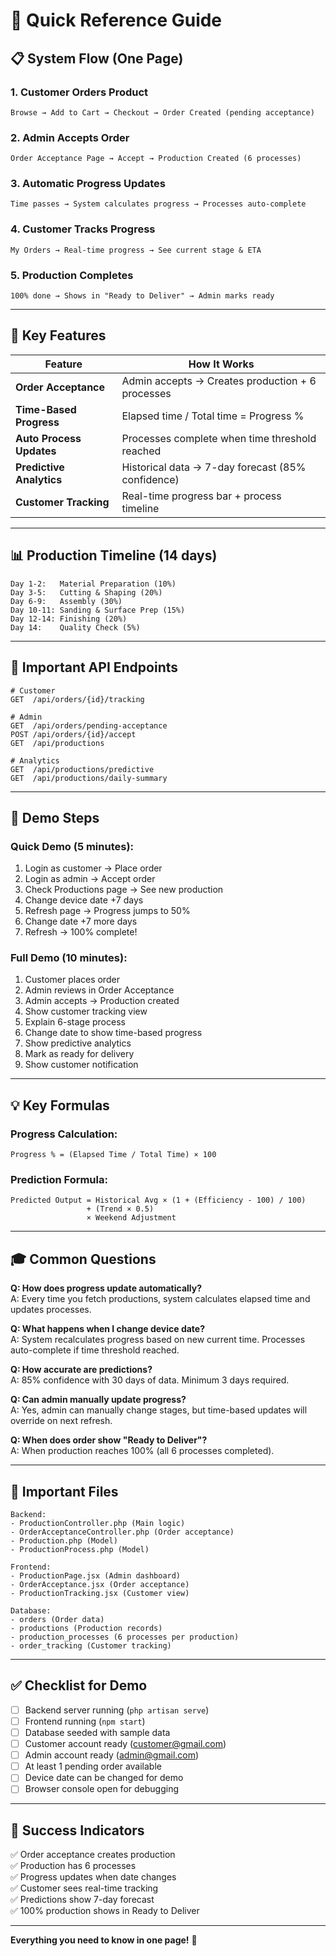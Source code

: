 # 🚀 Quick Reference Guide

## 📋 System Flow (One Page)

### **1. Customer Orders Product**
```
Browse → Add to Cart → Checkout → Order Created (pending acceptance)
```

### **2. Admin Accepts Order**
```
Order Acceptance Page → Accept → Production Created (6 processes)
```

### **3. Automatic Progress Updates**
```
Time passes → System calculates progress → Processes auto-complete
```

### **4. Customer Tracks Progress**
```
My Orders → Real-time progress → See current stage & ETA
```

### **5. Production Completes**
```
100% done → Shows in "Ready to Deliver" → Admin marks ready
```

---

## 🎯 Key Features

| Feature | How It Works |
|---------|-------------|
| **Order Acceptance** | Admin accepts → Creates production + 6 processes |
| **Time-Based Progress** | Elapsed time / Total time = Progress % |
| **Auto Process Updates** | Processes complete when time threshold reached |
| **Predictive Analytics** | Historical data → 7-day forecast (85% confidence) |
| **Customer Tracking** | Real-time progress bar + process timeline |

---

## 📊 Production Timeline (14 days)

```
Day 1-2:   Material Preparation (10%)
Day 3-5:   Cutting & Shaping (20%)
Day 6-9:   Assembly (30%)
Day 10-11: Sanding & Surface Prep (15%)
Day 12-14: Finishing (20%)
Day 14:    Quality Check (5%)
```

---

## 🔗 Important API Endpoints

```
# Customer
GET  /api/orders/{id}/tracking

# Admin
GET  /api/orders/pending-acceptance
POST /api/orders/{id}/accept
GET  /api/productions

# Analytics
GET  /api/productions/predictive
GET  /api/productions/daily-summary
```

---

## 🧪 Demo Steps

### **Quick Demo (5 minutes)**:
1. Login as customer → Place order
2. Login as admin → Accept order
3. Check Productions page → See new production
4. Change device date +7 days
5. Refresh page → Progress jumps to 50%
6. Change date +7 more days
7. Refresh → 100% complete!

### **Full Demo (10 minutes)**:
1. Customer places order
2. Admin reviews in Order Acceptance
3. Admin accepts → Production created
4. Show customer tracking view
5. Explain 6-stage process
6. Change date to show time-based progress
7. Show predictive analytics
8. Mark as ready for delivery
9. Show customer notification

---

## 💡 Key Formulas

### **Progress Calculation**:
```
Progress % = (Elapsed Time / Total Time) × 100
```

### **Prediction Formula**:
```
Predicted Output = Historical Avg × (1 + (Efficiency - 100) / 100)
                 + (Trend × 0.5)
                 × Weekend Adjustment
```

---

## 🎓 Common Questions

**Q: How does progress update automatically?**  
A: Every time you fetch productions, system calculates elapsed time and updates processes.

**Q: What happens when I change device date?**  
A: System recalculates progress based on new current time. Processes auto-complete if time threshold reached.

**Q: How accurate are predictions?**  
A: 85% confidence with 30 days of data. Minimum 3 days required.

**Q: Can admin manually update progress?**  
A: Yes, admin can manually change stages, but time-based updates will override on next refresh.

**Q: When does order show "Ready to Deliver"?**  
A: When production reaches 100% (all 6 processes completed).

---

## 📁 Important Files

```
Backend:
- ProductionController.php (Main logic)
- OrderAcceptanceController.php (Order acceptance)
- Production.php (Model)
- ProductionProcess.php (Model)

Frontend:
- ProductionPage.jsx (Admin dashboard)
- OrderAcceptance.jsx (Order acceptance)
- ProductionTracking.jsx (Customer view)

Database:
- orders (Order data)
- productions (Production records)
- production_processes (6 processes per production)
- order_tracking (Customer tracking)
```

---

## ✅ Checklist for Demo

- [ ] Backend server running (`php artisan serve`)
- [ ] Frontend running (`npm start`)
- [ ] Database seeded with sample data
- [ ] Customer account ready (customer@gmail.com)
- [ ] Admin account ready (admin@gmail.com)
- [ ] At least 1 pending order available
- [ ] Device date can be changed for demo
- [ ] Browser console open for debugging

---

## 🎯 Success Indicators

✅ Order acceptance creates production  
✅ Production has 6 processes  
✅ Progress updates when date changes  
✅ Customer sees real-time tracking  
✅ Predictions show 7-day forecast  
✅ 100% production shows in Ready to Deliver  

---

**Everything you need to know in one page!** 🎉

